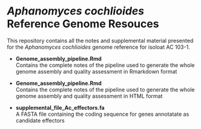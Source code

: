 # *Aphanomyces cochlioides* Reference Genome Resouces

This repository contains all the notes and supplemental material presented for the *Aphanomyces cochlioides* genome reference for isoloat AC 103-1.

- **Genome_assembly_pipeline.Rmd**  
    Contains the complete notes of the pipeline used to generate the whole genome assembly and quality assessment in Rmarkdown format
   
- **Genome_assembly_pipeline.Rmd**  
    Contains the complete notes of the pipeline used to generate the whole genome assembly and quality assessment in HTML format
    
- **supplemental_file_Ac_effectors.fa**  
    A FASTA file containing the coding sequence for genes annotatate as candidate effectors
